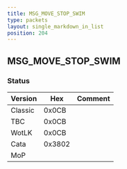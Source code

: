 ```yaml
---
title: MSG_MOVE_STOP_SWIM
type: packets
layout: single_markdown_in_list
position: 204
---
```


## MSG_MOVE_STOP_SWIM

### Status

Version    | Hex        | Comment
---------- | ---------- | ---------- 
Classic    | 0x0CB      |
TBC        | 0x0CB      |
WotLK      | 0x0CB      |
Cata       | 0x3802     |
MoP        |            |
